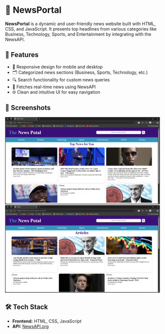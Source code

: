 # 📰 NewsPortal

**NewsPortal** is a dynamic and user-friendly news website built with HTML, CSS, and JavaScript. It presents top headlines from various categories like Business, Technology, Sports, and Entertainment by integrating with the NewsAPI.

## 🚀 Features

- 📱 Responsive design for mobile and desktop
- 🗂️ Categorized news sections (Business, Sports, Technology, etc.)
- 🔍 Search functionality for custom news queries
- 📰 Fetches real-time news using NewsAPI
- 🌐 Clean and intuitive UI for easy navigation

## 📸 Screenshots

![Homepage](screenshots/homepage.png)
![Business News](screenshots/business.png)
<!-- Add your own screenshots in a /screenshots folder -->

## 🛠️ Tech Stack

- **Frontend:** HTML, CSS, JavaScript
- **API:** [NewsAPI.org](https://newsapi.org/)
